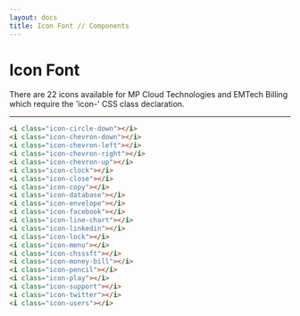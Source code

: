 ```yaml
---
layout: docs
title: Icon Font // Components
---
```



# Icon Font
There are 22 icons available for MP Cloud Technologies and EMTech Billing which require the 'icon-' CSS class declaration.


----

<i class="icon-circle-down"></i>
<i class="icon-chevron-down"></i>
<i class="icon-chevron-left"></i>
<i class="icon-chevron-right"></i>
<i class="icon-chevron-up"></i>
<i class="icon-clock"></i>
<i class="icon-close"></i>
<i class="icon-copy"></i>
<i class="icon-database"></i>
<i class="icon-envelope"></i>
<i class="icon-facebook"></i>
<i class="icon-line-chart"></i>
<i class="icon-linkedin"></i>
<i class="icon-lock"></i>
<i class="icon-menu"></i>
<i class="icon-chsssft"></i>
<i class="icon-money-bill"></i>
<i class="icon-pencil"></i>
<i class="icon-play"></i>
<i class="icon-support"></i>
<i class="icon-twitter"></i>
<i class="icon-users"></i>

```html
<i class="icon-circle-down"></i>
<i class="icon-chevron-down"></i>
<i class="icon-chevron-left"></i>
<i class="icon-chevron-right"></i>
<i class="icon-chevron-up"></i>
<i class="icon-clock"></i>
<i class="icon-close"></i>
<i class="icon-copy"></i>
<i class="icon-database"></i>
<i class="icon-envelope"></i>
<i class="icon-facebook"></i>
<i class="icon-line-chart"></i>
<i class="icon-linkedin"></i>
<i class="icon-lock"></i>
<i class="icon-menu"></i>
<i class="icon-chsssft"></i>
<i class="icon-money-bill"></i>
<i class="icon-pencil"></i>
<i class="icon-play"></i>
<i class="icon-support"></i>
<i class="icon-twitter"></i>
<i class="icon-users"></i>
```
